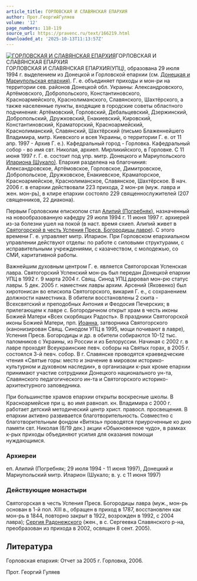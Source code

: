 ```yaml
---
article_title: ГОРЛОВСКАЯ И СЛАВЯНСКАЯ ЕПАРХИЯ
author: Прот.ГеоргийГуляев
volume: '12'
page_numbers: 118-119
source_url: https://pravenc.ru/text/166219.html
downloaded_at: '2025-10-13T11:13:57Z'
---
```


[![ГОРЛОВСКАЯ И СЛАВЯНСКАЯ ЕПАРХИЯ](https://pravenc.ru/data/642/472/1234/i200.jpg "Кликните для увеличения картинки")](https://pravenc.ru/data/642/472/1234/i800.jpg)ГОРЛОВСКАЯ И СЛАВЯНСКАЯ ЕПАРХИЯ  
ГОРЛОВСКАЯ И СЛАВЯНСКАЯ ЕПАРХИЯ(УПЦ), образована 29 июля 1994 г. выделением из Донецкой и Горловской епархии (см. [Донецкая и Мариупольская епархия)](<https://pravenc.ru/text/Донецкая и Мариупольская епархия).html>). Г. е. объединяет приходы и мон-ри на территории сев. районов Донецкой обл. Украины: Александровского, Артёмовского, Добропольского, Константиновского, Красноармейского, Краснолиманского, Славянского, Шахтёрского, а также населенные пункты, входящие в городские советы областного подчинения: Артёмовский, Горловский, Дебальцевский, Дзержинский, Добропольский, Дружковский, Енакиевский, Кировский, Константиновский, Краматорский, Красноармейский, Краснолиманский, Славянский, Шахтёрский (письмо Блаженнейшего Владимира, митр. Киевского и всея Украины, о территории Г. е. от 11 апр. 1997 - Архив Г. е.). Кафедральный город - Горловка. Кафедральный собор - во имя свт. Николая, архиеп. Мирликийского, в Горловке. С 11 июня 1997 г. Г. е. состоит под упр. митр. Донецкого и Мариупольского [Илариона (Шукало)](<https://pravenc.ru/text/Илариона (Шукало).html>). Епархия разделена на благочиния: Александровское, Артёмовское, Горловское, Димитровское, Добропольское, Дружковское, Енакиевское, Краматорское, Красноармейское, Краснолиманское, Славянское, Шахтёрское. В нач. 2006 г. в епархии действовали 223 прихода, 2 мон-ря (муж. лавра и жен. мон-рь), в клире епархии состояло 229 священнослужителей (207 священников, 22 диакона).

Первым Горловским епископом стал [Алипий (Погребняк)](<https://pravenc.ru/text/Алипий (Погребняк).html>), назначенный на новообразованную кафедру 29 июля 1994 г. 11 июня 1997 г. архиерей из-за болезни ушел на покой (в наст. время схиеп. Алипий живет в [Святогорской в честь Успения Пресв. Богородицы лавре](<https://pravenc.ru/text/Святогорской в честь Успения Пресв  Богородицы лавре.html>)). С этого времени Г. е. управляет митр. Иларион. При Горловском епархиальном управлении действуют отделы: по работе с силовыми структурами, с исправительными учреждениями, с казачеством, с молодежью, со СМИ, каритативной работы.

Важнейшим духовным центром Г. е. является Святогорская Успенская лавра. Святогорский Успенский мон-рь был передан Донецкой епархии УПЦ в 1992 г. 9 марта 2004 г. Свящ. Синод УПЦ даровал мон-рю статус лавры. 5 дек. 2005 г. наместник лавры архим. Арсений (Яковенко) был хиротонисан во епископа Святогорского, викария Г. е., с сохранением должности наместника. В обители восстановлены 2 скита - Всехсвятский и преподобных Антония и Феодосия Печерских; в прилегающем к лавре с. Богородичном открыт храм в честь иконы Божией Матери «Всех скорбящих Радость». В праздники Святогорской иконы Божией Матери, прп. [Иоанна](https://pravenc.ru/text/Иоанн.html), затворника Святогорского (канонизирован Свящ. Синодом УПЦ в 1995, мощи почивают в лавре), Успения Пресв. Богородицы и др. в обители собираются 10-12 тыс. паломников с Украины, из России и из Белоруссии. Начиная с 2002 г. в лавре проходят Всеукраинские певч. соборы на Святых горах, в 2005 г. состоялся 3-й певч. собор. В г. Славянске проводятся краеведческие чтения «Святые горы: место и значение в мировом историко-культурном и духовном наследии», в организации к-рых кроме епархии принимают участие сотрудники Донецкого национального ун-та, Славянского педагогического ин-та и Святогорского историко-архитектурного заповедника.

При большинстве храмов епархии открыты воскресные школы. В Красноармейске при ц. во имя равноап. кн. Владимира с 2000 г. работает детский методический центр христ. правосл. просвещения. В епархии активно развивается благотворительность. Совместно с благотворительным фондом «Витязь» проводятся приуроченные ко дню памяти свт. Николая (6/19 дек.) акции «Обыкновенное чудо», в рамках к-рых приходы объединяют усилия для оказания помощи нуждающимся.

### Архиереи

еп. Алипий (Погребняк; 29 июля 1994 - 11 июня 1997), Донецкий и Мариупольский митр. Иларион (Шукало; в. у. с 11 июня 1997)

### Действующие монастыри

Святогорская в честь Успения Пресв. Богородицы лавра (муж., мон-рь основан в 1-й пол. XIII в., обращен в приход в 1787, восстановлен как мон-рь в 1844, повторно закрыт в 1922, возрожден в 1992, с 2004 лавра); [Сергия Радонежского](<https://pravenc.ru/text/Сергий Радонежский.html>) (жен., в с. Сергеевка Славянского р-на, преобразован из прихода в 2002, освящен 8 сент. 2005).

## Литература

Горловская епархия: Отчет за 2005 г. Горловка, 2006.

Прот.  Георгий   Гуляев
